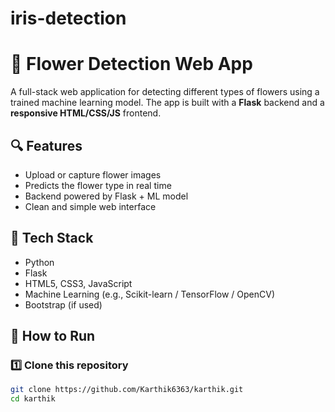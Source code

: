 # iris-detection

# 🌸 Flower Detection Web App

A full-stack web application for detecting different types of flowers using a trained machine learning model. The app is built with a **Flask** backend and a **responsive HTML/CSS/JS** frontend.

## 🔍 Features

- Upload or capture flower images
- Predicts the flower type in real time
- Backend powered by Flask + ML model
- Clean and simple web interface

## 🧠 Tech Stack

- Python
- Flask
- HTML5, CSS3, JavaScript
- Machine Learning (e.g., Scikit-learn / TensorFlow / OpenCV)
- Bootstrap (if used)

## 🚀 How to Run

### 1️⃣ Clone this repository
```bash
git clone https://github.com/Karthik6363/karthik.git
cd karthik
